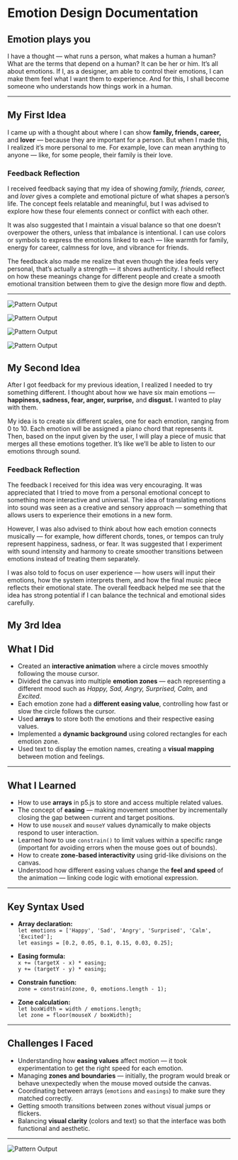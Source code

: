# Emotion Design Documentation

## Emotion plays you
I have a thought — what runs a person, what makes a human a human?
What are the terms that depend on a human? It can be her or him.
It’s all about emotions.
If I, as a designer, am able to control their emotions, I can make them feel what I want them to experience.
And for this, I shall become someone who understands how things work in a human.

---

## My First Idea
I came up with a thought about where I can show **family, friends, career,** and **lover** — because they are important for a person.
But when I made this, I realized it’s more personal to me.
For example, love can mean anything to anyone — like, for some people, their family is their love.

### Feedback Reflection
I received feedback saying that my idea of showing *family, friends, career,* and *lover* gives a complete and emotional picture of what shapes a person’s life. The concept feels relatable and meaningful, but I was advised to explore how these four elements connect or conflict with each other.

It was also suggested that I maintain a visual balance so that one doesn’t overpower the others, unless that imbalance is intentional. I can use colors or symbols to express the emotions linked to each — like warmth for family, energy for career, calmness for love, and vibrance for friends.

The feedback also made me realize that even though the idea feels very personal, that’s actually a strength — it shows authenticity. I should reflect on how these meanings change for different people and create a smooth emotional transition between them to give the design more flow and depth.



---
![Pattern Output](1.png)

![Pattern Output](2.png)

![Pattern Output](3.png)

![Pattern Output](4.png)


## My Second Idea
After I got feedback for my previous ideation, I realized I needed to try something different. I thought about how we have six main emotions — **happiness, sadness, fear, anger, surprise,** and **disgust.** I wanted to play with them.

My idea is to create six different scales, one for each emotion, ranging from 0 to 10. Each emotion will be assigned a piano chord that represents it. Then, based on the input given by the user, I will play a piece of music that merges all these emotions together. It’s like we’ll be able to listen to our emotions through sound.

### Feedback Reflection
The feedback I received for this idea was very encouraging. It was appreciated that I tried to move from a personal emotional concept to something more interactive and universal. The idea of translating emotions into sound was seen as a creative and sensory approach — something that allows users to experience their emotions in a new form.

However, I was also advised to think about how each emotion connects musically — for example, how different chords, tones, or tempos can truly represent happiness, sadness, or fear. It was suggested that I experiment with sound intensity and harmony to create smoother transitions between emotions instead of treating them separately.

I was also told to focus on user experience — how users will input their emotions, how the system interprets them, and how the final music piece reflects their emotional state. The overall feedback helped me see that the idea has strong potential if I can balance the technical and emotional sides carefully.


## My 3rd Idea

## What I Did
- Created an **interactive animation** where a circle moves smoothly following the mouse cursor.  
- Divided the canvas into multiple **emotion zones** — each representing a different mood such as *Happy, Sad, Angry, Surprised, Calm,* and *Excited*.  
- Each emotion zone had a **different easing value**, controlling how fast or slow the circle follows the cursor.  
- Used **arrays** to store both the emotions and their respective easing values.  
- Implemented a **dynamic background** using colored rectangles for each emotion zone.  
- Used text to display the emotion names, creating a **visual mapping** between motion and feelings.

---

## What I Learned
- How to use **arrays** in p5.js to store and access multiple related values.  
- The concept of **easing** — making movement smoother by incrementally closing the gap between current and target positions.  
- How to use `mouseX` and `mouseY` values dynamically to make objects respond to user interaction.  
- Learned how to use `constrain()` to limit values within a specific range (important for avoiding errors when the mouse goes out of bounds).  
- How to create **zone-based interactivity** using grid-like divisions on the canvas.  
- Understood how different easing values change the **feel and speed** of the animation — linking code logic with emotional expression.

---

## Key Syntax Used
- **Array declaration:**  
  `let emotions = ['Happy', 'Sad', 'Angry', 'Surprised', 'Calm', 'Excited'];`  
  `let easings = [0.2, 0.05, 0.1, 0.15, 0.03, 0.25];`

- **Easing formula:**  
  `x += (targetX - x) * easing;`  
  `y += (targetY - y) * easing;`

- **Constrain function:**  
  `zone = constrain(zone, 0, emotions.length - 1);`

- **Zone calculation:**  
  `let boxWidth = width / emotions.length;`  
  `let zone = floor(mouseX / boxWidth);`

---

## Challenges I Faced
- Understanding how **easing values** affect motion — it took experimentation to get the right speed for each emotion.  
- Managing **zones and boundaries** — initially, the program would break or behave unexpectedly when the mouse moved outside the canvas.  
- Coordinating between arrays (`emotions` and `easings`) to make sure they matched correctly.  
- Getting smooth transitions between zones without visual jumps or flickers.  
- Balancing **visual clarity** (colors and text) so that the interface was both functional and aesthetic.

---


![Pattern Output](5.png)



